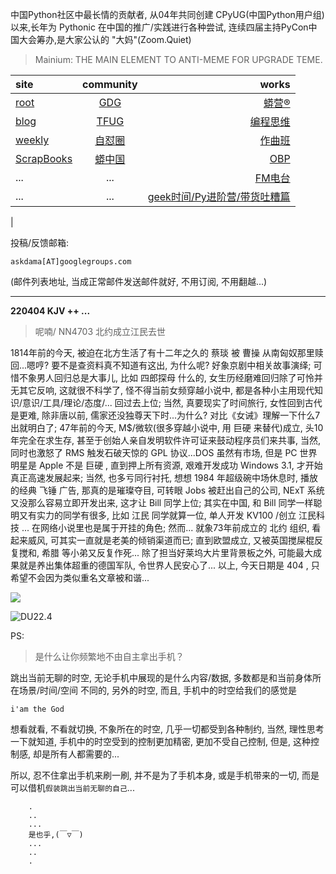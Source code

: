 中国Python社区中最长情的贡献者, 从04年共同创建 CPyUG(中国Python用户组)以来,长年为 Pythonic 在中国的推广/实践进行各种尝试, 连续四届主持PyCon中国大会筹办,是大家公认的 "大妈"(Zoom.Quiet)

> Mainium: THE MAIN ELEMENT TO ANTI-MEME FOR UPGRADE TEME.

| site | community | works |
| :-----| :----: | ----: |
| [root](http://zoomquiet.io/) | [GDG](https://blog.zhgdg.org/) | [蟒营®](https://doc.101.camp/) |
| [blog](https://blog.zoomquiet.io/pages/zoomquiet.html) | [TFUG](http://zh.tfug.world/) | [编程思维](https://py.101.camp/) |
| [weekly](http://weekly.pychina.org/) | [自怼圈](https://du.101.camp/) | [作曲班](https://mu.101.camp/) |
| [ScrapBooks](https://zoomquiet.io/collection.html) | [蟒中国](https://pychina.org/) | [OBP](https://zoomquiet.io/obp/index.html) |
| ... | ... | [FM电台](https://fm.101.camp/) |
| ... | ... | [geek时间/Py进阶营/带货吐糟篇](https://fm.101.camp/2020/geek2py-dama.html) 
 |


投稿/反馈邮箱:

    askdama[AT]googlegroups.com

(邮件列表地址, 
当成正常邮件发送邮件就好, 不用订阅, 不用翻越...)



---------------------------------------------------
**220404 KJV ++ ...**


> 呢喃/ NN4703 北约成立江民去世



1814年前的今天, 被迫在北方生活了有十二年之久的 蔡琰 被 曹操 从南匈奴那里赎回...嗯哼? 要不是查资料真不知道有这出, 为什么呢? 好象京剧中相关故事演绎; 可惜不象男人回归总是大事儿, 比如 四郎探母 什么的, 女生历经磨难回归除了可怜并无其它反响, 这就很不科学了, 怪不得当前女频穿越小说中, 都是各种小主用现代知识/意识/工具/理论/态度/... 回过去上位; 当然, 真要现实了时间旅行, 女性回到古代是更难, 除非唐以前, 儒家还没独尊天下时...为什么? 对比《女诫》理解一下什么7出就明白了;
47年前的今天, M$/微软(很多穿越小说中, 用 巨硬 来替代)成立, 头10年完全在求生存, 甚至于创始人亲自发明软件许可证来鼓动程序员们来共事, 当然, 同时也激怒了 RMS 触发石破天惊的 GPL 协议...DOS 虽然有市场, 但是 PC 世界明星是 Apple 不是 巨硬 , 直到押上所有资源, 艰难开发成功 Windows 3.1, 才开始真正高速发展起来; 当然, 也多亏同行衬托, 想想 1984 年超级碗中场休息时, 播放的经典 飞锤 广告, 那真的是璀璨夺目, 可转眼 Jobs 被赶出自己的公司, NExT 系统又没那么容易立即开发出来, 这才让 Bill 同学上位;
其实在中国, 和 Bill 同学一样聪明又有实力的同学有很多, 比如 江民 同学就算一位, 单人开发 KV100 /创立 江民科技 ... 在网络小说里也是属于开挂的角色;  然而...
就象73年前成立的 北约 组织, 看起来威风, 可其实一直就是老美的倾销渠道而已; 直到欧盟成立, 又被英国搅屎棍反复搅和, 希腊 等小弟又反复作死... 除了担当好莱坞大片里背景板之外, 可能最大成果就是养出集体超重的德国军队, 令世界人民安心了...
以上, 今天日期是 404 , 只希望不会因为类似重名文章​被和谐...



![](https://ipic.zoomquiet.top/2022-04-03-zq42-today-card-2204.004.jpeg)


![DU22.4](https://ipic.zoomquiet.top/2022-03-31-220331DU6y_zip.jpg!/fw/420)





PS:
> 是什么让你频繁地不由自主拿出手机？

跳出当前无聊的时空,
无论手机中展现的是什么内容/数据,
多数都是和当前身体所在场景/时间/空间 不同的,
另外的时空,
而且, 手机中的时空给我们的感觉是

    i'am the God

想看就看, 不看就切换,
不象所在的时空, 几乎一切都受到各种制约,
当然,
理性思考一下就知道,
手机中的时空受到的控制更加精密, 更加不受自己控制,
但是, 这种控制感,
却是所有人都需要的...

所以, 
忍不住拿出手机来刷一刷,
并不是为了手机本身, 或是手机带来的一切,
而是可以借机`假装跳出当前无聊的自己`...



```
    .
    ..
    ...
    是也乎,(￣▽￣)
    ...
    ..
    .
```


